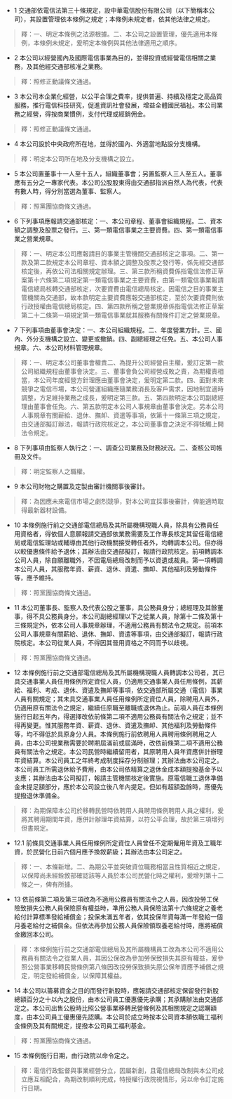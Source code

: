 * 1 交通部依電信法第三十條規定，設中華電信股份有限公司（以下簡稱本公司），其設置管理依本條例之規定；本條例未規定者，依其他法律之規定。

> 釋：一、明定本條例之法源根據。二、本公司之設置管理，優先適用本條例，本條例未規定，爰明定本條例與其他法律適用之順序。

* 2 本公司以經營國內及國際電信事業為目的，並得投資或經營電信相關之業務，及其他經交通部核准之業務。

> 釋：照修正動議條文通過。

* 3 本公司本企業化經營，以公平合理之費率，提供普遍、持續及穩定之高品質服務，推行電信科技研究，促進資訊社會發展，增益全體國民福祉。本公司業務之經營，得按商業慣例，支付代理或經銷佣金。

> 釋：照修正動議條文通過。

* 4 本公司設於中央政府所在地，並得於國內、外適當地點設分支機構。

> 釋：明定本公司所在地及分支機構之設立。

* 5 本公司置董事十一人至十五人，組織董事會；另置監察人三人至五人。董事應有五分之一專家代表。本公司公股股東得由交通部指派自然人為代表，代表有數人時，得分別當選為董事、監察人。

> 釋：照黨團協商條文通過。

* 6 下列事項應報請交通部核定：一、本公司章程、董事會組織規程。二、資本額之調整及股票之發行。三、第一類電信事業之主要資費。四、第一類電信事業之營業規章。

> 釋：一、明定本公司應報請目的事業主管機關交通部核定之事項。二、第一款及第二款規定本公司章程、資本額之調整及股票之發行等，係先經交通部核定後，再依公司法相關規定辦理。三、第三款所稱資費係指電信法修正草案第十六條第二項規定第一類電信事業之主要資費，由第一類電信事業報請電信總局核轉交通部核定，次要資費由電信總局核定。因電信之目的事業主管機關為交通部，故本款明定主要資費應報交通部核定，至於次要資費則依行政授權由電信總局核定。四、第四款所稱之營業規章係指電信法修正草案第二十二條第一項規定第一類電信事業就其服務有關條件訂定之營業規章。

* 7 下列事項由董事會決定：一、本公司組織規程。二、年度營業方針。三、國內、外分支機構之設立、變更或撤銷。四、副總經理之任免。五、本公司人事規章。六、本公司材料管理規章。

> 釋：一、明定本公司董事會權責二、為提升公司經營自主權，爰訂定第一款公司組織規程由董事會決定。三、董事會負公司經營成敗之責，為期權責相當，本公司年度經營方針理應由董事會決定，爰明定第二款。四、面對未來競爭之電信市場，本公司營運組織應隨業務消長及客戶需求，因地制宜適時調整，方足維持業務之成長，爰明定第三款。五、第四款明定本公司副總經理由董事會任免。六、第五款明定本公司人事規章由董事會決定。另本公司人事規章有關薪給、退休、撫卹、資遣等事項，依第十一條第三項之規定，由交通部擬訂辦法，報請行政院核定之，本公司董事會之決定不得牴觸上開法令規定。

* 8 下列事項由監察人執行之：一、調查公司業務及財務狀況。二、查核公司帳冊及文件。

> 釋：明定監察人之職權。

* 9 本公司財物之購置及定製由審計機關事後審計。

> 釋：為因應未來電信市場之劇烈競爭，對本公司宜採事後審計，俾能適時取得最新器材設備。

* 10 本條例施行前之交通部電信總局及其所屬機構現職人員，除具有公務員任用資格者，得依個人意願報請交通部依業務需要及工作專長核定其留任電信總局或電信監理站或輔導由其他行政機關接受轉任者外，均轉調本公司。但亦得以較優惠條件給予退休；其辦法由交通部擬訂，報請行政院核定。前項轉調本公司人員，除自願離職外，不因電局總局改制而予以資遺或裁員。第一項轉調本公司人員，其服務年資、薪資、退休、資遣、撫卹、其他福利及勞動條件等，應予維持。

> 釋：照黨團協商條文通過。

* 11 本公司董事長、監察人及代表公股之董事，具公務員身分；總經理及其餘董事，得不具公務員身分。本公司副總經理以下之從業人員，除第十二條及第十三條規定外，依本公司人事規章辦理，不適用公務員有關法令之規定。前項本公司人事規章有關薪給、退休、撫卹、資遣等事項，由交通部擬訂，報請行政院核定。本公司從業人員，不得因其晉用資格之不同而予以歧視。

> 釋：照黨團協商條文通過。

* 12 本條例施行前之交通部電信總局及其所屬機構現職人員轉調本公司者，其已具交通事業人員任用條例所定資位人員，仍適用交通事業人員任用條例，其薪給、福利、考成、退休、資遣及撫卹等事項，依交通部所屬交通（電信）事業人員有關規定；其未具交通事業人員任用條例所定資位人員，除聘用人員外，仍適用原有關法令之規定，繼續任原職至離職或退休為止。前項人員在本條例施行日起五年內，得選擇改依前條第二項不適用公務員有關法令之規定；並不得再變更。惟其服務年資、薪資、退休、資遣及撫卹、其他福利及勞動條件等，均不得低於具原身分人員。本條例施行前依聘用人員聘用條例聘用之人員，由本公司視業務需要於聘期屆滿前或屆滿時，改依前條第二項不適用公務員有關法令之規定。本公司民營時繼續留用者，其原聘用人員年資應併計辦理年資結算。本公司員工之年終考成制度採存分制辦理；其辦法由本公司定之。本公司員工所需退休給予費用，由本公司依精算之退休金成本額提撥基金予以支應；其辦法由本公司擬訂，報請主管機關核定後實施。原電信職工退休準備金未提足額部分，應於本公司設立後八年內提足。但如有超額盈餘時，應優先提撥退休準備金。

> 釋：為期保障本公司於移轉民營時依聘用人員聘用條例聘用人員之權利，爰將其聘用期間年資，應併計辦理年資結算，以符公平合理，故於第三項增列但書規定。

* 12.1 前條具交通事業人員任用條例所定資位人員曾任不定期僱用年資及工職年資，於民營化日前六個月應予換敘薪級；其辦法由本公司定之。

> 釋：一、本條新增。二、為期公平並突破資位職務相當且性質相近之規定，以保障尚未經銓敘部確認該等人員於本公司民營化時之權利，爰增列第十二條之一，俾有所據。

* 13 依前條第二項及第三項改為不適用公務員有關法令之人員，因改投勞工保險致損失公務人員保險原有權益時，準用公務人員保險法第十六條規定之養老給付計算標準發給補償金；投保未滿五年者，依其投保年資每滿一年發給一個月養老給付之補償金。但依法再參加公務人員保險領取養老給付時，應將補償金繳回本公司。

> 釋：本條例施行前之交通部電信總局及其所屬機構員工改為本公司不適用公務員有關法令之從業人員，其因公保改為參加勞保致損失其原有權益，爰參照公營事業移轉民營條例第八條因改投勞保致損失原公保年資應予補償之規定，明定發給補償金，以保障其權益。

* 14 本公司以籌募資金之目的而發行新股時，應報請交通部核定保留發行新股總額百分之十以內之股份，由本公司員工優惠優先承購；其承購辦法由交通部定之。本公司出售公股時比照公營事業移轉民營條例及其相關規定之認購額度，由本公司員工優惠優先認購。本公司於成立時按本公司資本額依職工福利金條例及其有關規定，提撥本公司員工福利基金。

> 釋：照黨團協商條文通過。

* 15 本條例施行日期，由行政院以命令定之。

> 釋：電信行政監督與事業經營分立，因屬新創，且電信總局改制與本公司成立應互相配合，為期改制順利完成，特授權行政院視情形，另以命令訂定施行日期。

